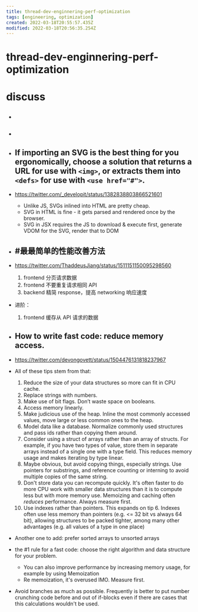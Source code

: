 ```yaml
---
title: thread-dev-enginnering-perf-optimization
tags: [engineering, optimization]
created: 2022-03-18T20:55:57.435Z
modified: 2022-03-18T20:56:35.254Z
---
```


# thread-dev-enginnering-perf-optimization

# discuss

- ## 

- ## 

- ## If importing an SVG is the best thing for you ergonomically, choose a solution that returns a URL for use with `<img>`, or extracts them into `<defs>` for use with `<use href="#">`.  
- https://twitter.com/_developit/status/1382838803866521601
  - Unlike JS, SVGs inlined into HTML are pretty cheap.
  - SVG in HTML is fine - it gets parsed and rendered once by the browser. 
  - SVG in JSX requires the JS to download & execute first, generate VDOM for the SVG, render that to DOM

- ## #最最简单的性能改善方法
- https://twitter.com/ThaddeusJiang/status/1511151150095298560
  1. frontend 分页请求数据
  2. frontend 不要重复请求相同 API
  3. backend 精简 response，提高 networking 响应速度
- 进阶：
  1. frontend 缓存从 API 请求的数据

- ## How to write fast code: reduce memory access. 
- https://twitter.com/devongovett/status/1504476131818237967
- All of these tips stem from that:
  01. Reduce the size of your data structures so more can fit in CPU cache.
  02. Replace strings with numbers.
  03. Make use of bit flags. Don’t waste space on booleans.
  04. Access memory linearly.
  05. Make judicious use of the heap. Inline the most commonly accessed values, move large or less common ones to the heap.
  06. Model data like a database. Normalize commonly used structures and pass ids rather than copying them around.
  07. Consider using a struct of arrays rather than an array of structs. For example, if you have two types of value, store them in separate arrays instead of a single one with a type field. This reduces memory usage and makes iterating by type linear.
  08. Maybe obvious, but avoid copying things, especially strings. Use pointers for substrings, and reference counting or interning to avoid multiple copies of the same string.
  09. Don't store data you can recompute quickly. It's often faster to do more CPU work with smaller data structures than it is to compute less but with more memory use. Memoizing and caching often _reduces_ performance. Always measure first.
  10. Use indexes rather than pointers. This expands on tip 6. Indexes often use less memory than pointers (e.g. <= 32 bit vs always 64 bit), allowing structures to be packed tighter, among many other advantages (e.g. all values of a type in one place)

- Another one to add: prefer sorted arrays to unsorted arrays

- the #1 rule for a fast code: choose the right algorithm and data structure for your problem.
  - You can also improve performance by increasing memory usage, for example by using Memoization
  - Re memoization, it's overused IMO. Measure first.

- Avoid branches as much as possible. Frequently is better to put number crunching code before and out of if-blocks even if there are cases that this calculations wouldn't be used.
